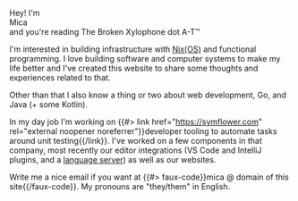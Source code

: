 <p class="text-center leading-5 my-5 mx-2">
Hey! I'm<br>
<span class="text-coral-bright font-bold text-lg">Mica</span><br>
<span class="text-gray-500 dark:text-gray-200 text-sm">and you're reading <span class="text-blue-pale" id="t">The</span> <span class="text-red-pale" id="b">Broken</span> <span class="text-green-pale" id="x">Xylophone</span> <span class="">dot A-T</span>™</span>
<p>

I'm interested in building infrastructure with [Nix(OS)](https://nixos.org) and functional programming. I love building software and computer systems to make my life better and I've created this website to share some thoughts and experiences related to that.

Other than that I also know a thing or two about web development, Go, and Java (+ some Kotlin).

In my day job I'm working on {{#> link href="https://symflower.com" rel="external noopener noreferrer"}}developer tooling to automate tasks around unit testing{{/link}}. I've worked on a few components in that company, most recently our editor integrations (VS Code and IntelliJ plugins, and a [language server](https://microsoft.github.io/language-server-protocol/)) as well as our websites.

Write me a nice email if you want at {{#> faux-code}}mica @ domain of this site{{/faux-code}}. My pronouns are "they/them" in English.

<script>
(() => {
const meanings = [
    ["The", "Broken", "Xylophone"],
    ["Take", "Back", "X11"],
    ["Testing,", "Benchmarking and", "eXtortion"],
    ["To", '<span style="font-size: 10.5px; top: -5.25px; position: relative; line-height: 0">Better</span>', "Xdo"],
    ["This while I steal your", "BTC &", "XMR"],
    ["The", "Banned", "XKCD"],
    ["Test", "Balloon", "Xanadu"],
    ["Terminal", "Browsers", "a-X-epted"],
    ["This", "Breaks", "Xterm"],
]

const s = sessionStorage.getItem("meaning")
const i = s
    ? (parseInt(s) + 1) % meanings.length
    : Math.floor(Math.random() * meanings.length)
sessionStorage.setItem("meaning", i)
const m = meanings[i]
t.innerHTML = m[0]
b.innerHTML = m[1]
x.innerHTML = m[2]
})()
</script>
